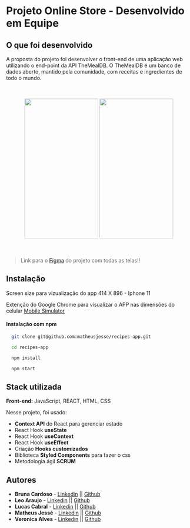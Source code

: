 # Projeto Online Store - Desenvolvido em Equipe

## O que foi desenvolvido

A proposta do projeto foi desenvolver o front-end de uma aplicação web utilizando o end-point
da API TheMealDB. O TheMealDB é um banco de dados aberto, mantido pela comunidade, com receitas 
e ingredientes de todo o mundo.

<br/>
<br/>

<div style='display: 'flex'; align='center' '>
  <img src="https://user-images.githubusercontent.com/28015951/174163869-82fdc1fd-3548-418a-bd33-9e1340335bc0.png"  width="200" height="380"/>
  <img src="https://user-images.githubusercontent.com/28015951/174163877-8af8485e-9f74-4874-b981-2e3f4d9a1987.png"  width="200" height="380"/>
</div>

<br/>
<br/>

>Link para o [Figma](https://www.figma.com/file/qjXyan1ZRgQ8AUfGEysMVe/Projeto-Online-Store---Grupo-14-Turma-19-A?node-id=0%3A1) do projeto com todas as telas!!

## Instalação

Screen size para vizualização do app 414 X 896 - Iphone 11

Extenção do Google Chrome para visualizar o APP nas dimensões do celular [Mobile Simulator](https://chrome.google.com/webstore/detail/mobile-simulator-responsi/ckejmhbmlajgoklhgbapkiccekfoccmk)

#### Instalação com npm

```bash
  git clone git@github.com:matheusjesse/recipes-app.git
```
```bash
  cd recipes-app
```
```bash
  npm install
```
```bash
  npm start
```

## Stack utilizada

**Front-end:** JavaScript, REACT, HTML, CSS

Nesse projeto, foi usado:

- **Context API** do React para gerenciar estado
- React Hook **useState**
- React Hook **useContext**
- React Hook **useEffect**
- Criação **Hooks customizados**
- Biblioteca **Styled Components** para fazer o css
- Metodologia ágil **SCRUM**

## Autores

- **Bruna Cardoso** - [Linkedin](https://www.linkedin.com/in/brunac-cardoso/) || [Github](https://github.com/bruh-git)
- **Leo Araujo** - [Linkedin](https://www.linkedin.com/in/leo02452/) || [Github](https://github.com/Leo02452)
- **Lucas Cabral** - [Linkedin](https://www.linkedin.com/in/lucas-cabral-dev/) || [Github](https://github.com/Lucas5k)
- **Matheus Jessé** - [Linkedin](www.linkedin.com/in/matheusjesse) || [Github](https://github.com/matheusjesse)
- **Veronica Alves** - [Linkedin](https://www.linkedin.com/in/vealves/) || [Github](https://github.com/Veronica-Alfr)


